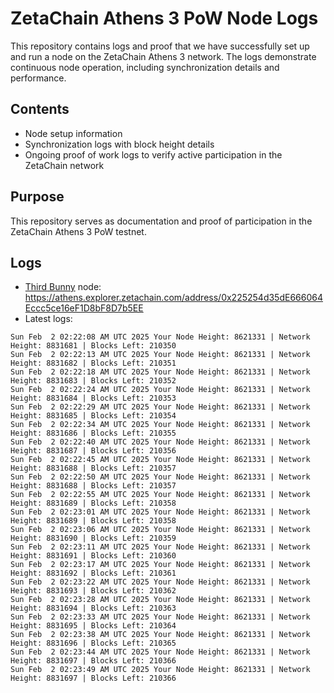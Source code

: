 # ZetaChain Athens 3 PoW Node Logs
This repository contains logs and proof that we have successfully set up and run a node on the ZetaChain Athens 3 network. The logs demonstrate continuous node operation, including synchronization details and performance.

## Contents
- Node setup information
- Synchronization logs with block height details
- Ongoing proof of work logs to verify active participation in the ZetaChain network

## Purpose
This repository serves as documentation and proof of participation in the ZetaChain Athens 3 PoW testnet.

## Logs

- [Third Bunny](https://thirdbunny.xyz/) node: https://athens.explorer.zetachain.com/address/0x225254d35dE666064Eccc5ce16eF1D8bF8D7b5EE
- Latest logs:
```
Sun Feb  2 02:22:08 AM UTC 2025 Your Node Height: 8621331 | Network Height: 8831681 | Blocks Left: 210350
Sun Feb  2 02:22:13 AM UTC 2025 Your Node Height: 8621331 | Network Height: 8831682 | Blocks Left: 210351
Sun Feb  2 02:22:18 AM UTC 2025 Your Node Height: 8621331 | Network Height: 8831683 | Blocks Left: 210352
Sun Feb  2 02:22:24 AM UTC 2025 Your Node Height: 8621331 | Network Height: 8831684 | Blocks Left: 210353
Sun Feb  2 02:22:29 AM UTC 2025 Your Node Height: 8621331 | Network Height: 8831685 | Blocks Left: 210354
Sun Feb  2 02:22:34 AM UTC 2025 Your Node Height: 8621331 | Network Height: 8831686 | Blocks Left: 210355
Sun Feb  2 02:22:40 AM UTC 2025 Your Node Height: 8621331 | Network Height: 8831687 | Blocks Left: 210356
Sun Feb  2 02:22:45 AM UTC 2025 Your Node Height: 8621331 | Network Height: 8831688 | Blocks Left: 210357
Sun Feb  2 02:22:50 AM UTC 2025 Your Node Height: 8621331 | Network Height: 8831688 | Blocks Left: 210357
Sun Feb  2 02:22:55 AM UTC 2025 Your Node Height: 8621331 | Network Height: 8831689 | Blocks Left: 210358
Sun Feb  2 02:23:01 AM UTC 2025 Your Node Height: 8621331 | Network Height: 8831689 | Blocks Left: 210358
Sun Feb  2 02:23:06 AM UTC 2025 Your Node Height: 8621331 | Network Height: 8831690 | Blocks Left: 210359
Sun Feb  2 02:23:11 AM UTC 2025 Your Node Height: 8621331 | Network Height: 8831691 | Blocks Left: 210360
Sun Feb  2 02:23:17 AM UTC 2025 Your Node Height: 8621331 | Network Height: 8831692 | Blocks Left: 210361
Sun Feb  2 02:23:22 AM UTC 2025 Your Node Height: 8621331 | Network Height: 8831693 | Blocks Left: 210362
Sun Feb  2 02:23:28 AM UTC 2025 Your Node Height: 8621331 | Network Height: 8831694 | Blocks Left: 210363
Sun Feb  2 02:23:33 AM UTC 2025 Your Node Height: 8621331 | Network Height: 8831695 | Blocks Left: 210364
Sun Feb  2 02:23:38 AM UTC 2025 Your Node Height: 8621331 | Network Height: 8831696 | Blocks Left: 210365
Sun Feb  2 02:23:44 AM UTC 2025 Your Node Height: 8621331 | Network Height: 8831697 | Blocks Left: 210366
Sun Feb  2 02:23:49 AM UTC 2025 Your Node Height: 8621331 | Network Height: 8831697 | Blocks Left: 210366
```
